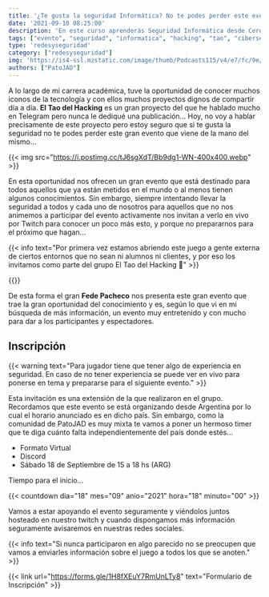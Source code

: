 ```yaml
---
title: '¿Te gusta la seguridad Informática? No te podes perder este evento'
date: '2021-09-10 08:25:00'
description: 'En este curso aprenderás Seguridad Informática desde Cero'
tags: ["evento", "seguridad", "informatica", "hacking", "tao", "ciberseguridad", "simulacion", "incidentes"]
type: 'redesyseguridad'
category: ["redesyseguridad"]
img: 'https://is4-ssl.mzstatic.com/image/thumb/Podcasts115/v4/e7/fc/9e/e7fc9e78-fb0b-743b-8b76-66772888a6fb/mza_4442571569969948978.jpg/1200x1200bb.jpg'
authors: ["PatoJAD"]
---
```


A lo largo de mi carrera académica, tuve la oportunidad de conocer muchos iconos de la tecnología y con ellos muchos proyectos dignos de compartir día a día. **El Tao del Hacking** es un gran proyecto del que he hablado mucho en Telegram pero nunca le dediqué una publicación… Hoy, no voy a hablar precisamente de este proyecto pero estoy seguro que si te gusta la seguridad no te podes perder este gran evento que viene de la mano del mismo...

{{< img src="https://i.postimg.cc/tJ6sgXdT/Bb9dg1-WN-400x400.webp" >}}

En esta oportunidad nos ofrecen un gran evento que está destinado para todos aquellos que ya están metidos en el mundo o al menos tienen algunos conocimientos. Sin embargo, siempre intentando llevar la seguridad a todos y cada uno de nosotros para aquellos que no nos animemos a participar del evento activamente nos invitan a verlo en vivo por Twitch para conocer un poco más esto, y porque no prepararnos para el próximo que hagan...

{{< info text="Por primera vez estamos abriendo este juego a gente externa de ciertos entornos que no sean ni alumnos ni clientes, y por eso los invitamos como parte del grupo El Tao del Hacking 💪" >}}
<br/>

{{<tgcita post="ElTaodelHackingComunidad/11724" color="F7B100" >}}

De esta forma el gran **Fede Pacheco** nos presenta este gran evento que trae la gran oportunidad del conocimiento y es, según lo que vi en mi búsqueda de más información, un evento muy entretenido y con mucho para dar a los participantes y espectadores.


## Inscripción

{{< warning text="Para jugador tiene que tener algo de experiencia en seguridad. En caso de no tener experiencia se puede ver en vivo para ponerse en tema y prepararse para el siguiente evento." >}}

Esta invitación es una extensión de la que realizaron en el grupo. Recordamos que este evento se está organizando desde Argentina por lo cual el horario anunciado es en dicho país. Sin embargo, como la comunidad de PatoJAD es muy mixta te vamos a poner un hermoso timer que te diga cuánto falta independientemente del país donde estés...

* Formato Virtual
* Discord
* Sábado 18 de Septiembre de 15 a 18 hs (ARG)

Tiempo para el inicio...

{{< countdown dia="18" mes="09" anio="2021" hora="18" minuto="00" >}}

Vamos a estar apoyando el evento seguramente y viéndolos juntos hosteado en nuestro twitch y cuando dispongamos más información seguramente avisaremos en nuestras redes sociales.

{{< info text="Si nunca participaron en algo parecido no se preocupen que vamos a enviarles información sobre el juego a todos los que se anoten." >}}

{{< link url="https://forms.gle/1H8fXEuY7RmUnLTy8" text="Formulario de Inscripción" >}}
